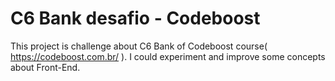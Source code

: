 # C6 Bank desafio - Codeboost
This project is challenge about C6 Bank of Codeboost course( https://codeboost.com.br/ ). I could experiment and improve some concepts about Front-End.
